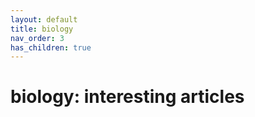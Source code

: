 ```yaml
---
layout: default
title: biology
nav_order: 3
has_children: true
---
```


# biology: interesting articles



